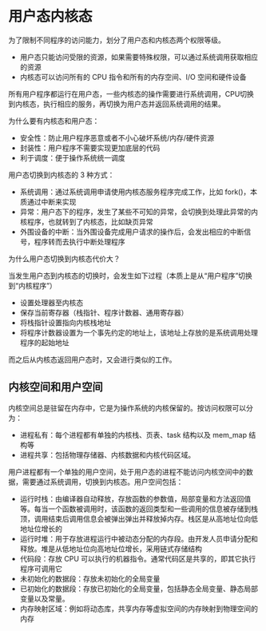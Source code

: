 # 用户态内核态

为了限制不同程序的访问能力，划分了用户态和内核态两个权限等级。

- 用户态只能访问受限的资源，如果需要特殊权限，可以通过系统调用获取相应的资源
- 内核态可以访问所有的 CPU 指令和所有的内存空间、I/O 空间和硬件设备

所有用户程序都运行在用户态，一些内核态的操作需要进行系统调用，CPU切换到内核态，执行相应的服务，再切换为用户态并返回系统调用的结果。

为什么要有内核态和用户态：

- 安全性：防止用户程序恶意或者不小心破坏系统/内存/硬件资源
- 封装性：用户程序不需要实现更加底层的代码
- 利于调度：便于操作系统统一调度

用户态切换到内核态的 3 种方式：

- 系统调用：通过系统调用申请使用内核态服务程序完成工作，比如 fork()，本质通过中断来实现
- 异常：用户态下的程序，发生了某些不可知的异常，会切换到处理此异常的内核程序，也就转到了内核态，比如缺页异常
- 外围设备的中断：当外围设备完成用户请求的操作后，会发出相应的中断信号，程序转而去执行中断处理程序

为什么用户态切换到内核态代价大？

当发生用户态到内核态的切换时，会发生如下过程（本质上是从“用户程序”切换到“内核程序”）

- 设置处理器至内核态
- 保存当前寄存器（栈指针、程序计数器、通用寄存器）
- 将栈指针设置指向内核栈地址
- 将程序计数器设置为一个事先约定的地址上，该地址上存放的是系统调用处理程序的起始地址

而之后从内核态返回用户态时，又会进行类似的工作。

## 内核空间和用户空间

内核空间总是驻留在内存中，它是为操作系统的内核保留的。按访问权限可以分为：

- 进程私有：每个进程都有单独的内核栈、页表、task 结构以及 mem_map 结构等
- 进程共享：包括物理存储器、内核数据和内核代码区域。

用户进程都有一个单独的用户空间，处于用户态的进程不能访问内核空间中的数据，需要通过系统调用，切换到内核态。用户空间包括：

- 运行时栈：由编译器自动释放，存放函数的参数值，局部变量和方法返回值等。每当一个函数被调用时，该函数的返回类型和一些调用的信息被存储到栈顶，调用结束后调用信息会被弹出弹出并释放掉内存。栈区是从高地址位向低地址位增长的
- 运行时堆：用于存放进程运行中被动态分配的内存段。由开发人员申请分配和释放。堆是从低地址位向高地址位增长，采用链式存储结构
- 代码段：存放 CPU 可以执行的机器指令。通常代码区是共享的，即其它执行程序可调用它
- 未初始化的数据段：存放未初始化的全局变量
- 已初始化的数据段：存放已初始化的全局变量，包括静态全局变量、静态局部变量以及常量。
- 内存映射区域：例如将动态库，共享内存等虚拟空间的内存映射到物理空间的内存

